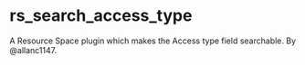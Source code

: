 # rs_search_access_type
A Resource Space plugin which makes the Access type field searchable.  By @allanc1147.
